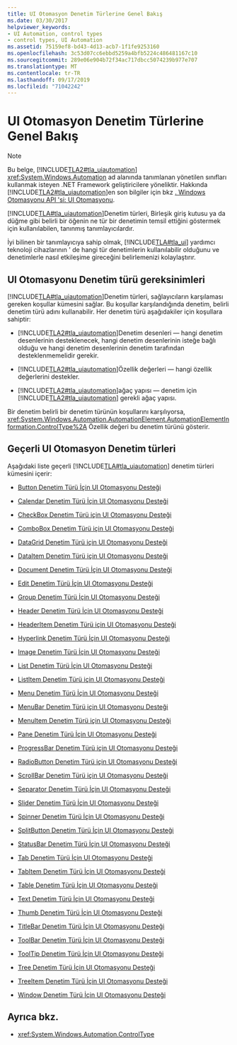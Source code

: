 ```yaml
---
title: UI Otomasyon Denetim Türlerine Genel Bakış
ms.date: 03/30/2017
helpviewer_keywords:
- UI Automation, control types
- control types, UI Automation
ms.assetid: 75159ef8-bd43-4d13-acb7-1f1fe9253160
ms.openlocfilehash: 3c53d07cc6ebbd5259a4bfb5224c486481167c10
ms.sourcegitcommit: 289e06e904b72f34ac717dbcc5074239b977e707
ms.translationtype: MT
ms.contentlocale: tr-TR
ms.lasthandoff: 09/17/2019
ms.locfileid: "71042242"
---
```

# <a name="ui-automation-control-types-overview"></a>UI Otomasyon Denetim Türlerine Genel Bakış
> [!NOTE]
> Bu belge, [!INCLUDE[TLA2#tla_uiautomation](../../../includes/tla2sharptla-uiautomation-md.md)] <xref:System.Windows.Automation> ad alanında tanımlanan yönetilen sınıfları kullanmak isteyen .NET Framework geliştiricilere yöneliktir. Hakkında [!INCLUDE[TLA2#tla_uiautomation](../../../includes/tla2sharptla-uiautomation-md.md)]en son bilgiler için bkz [. Windows Otomasyonu API 'si: UI Otomasyonu](https://go.microsoft.com/fwlink/?LinkID=156746).  
  
 [!INCLUDE[TLA#tla_uiautomation](../../../includes/tlasharptla-uiautomation-md.md)]Denetim türleri, Birleşik giriş kutusu ya da düğme gibi belirli bir öğenin ne tür bir denetimin temsil ettiğini göstermek için kullanılabilen, tanınmış tanımlayıcılardır.  
  
 İyi bilinen bir tanımlayıcıya sahip olmak, [!INCLUDE[TLA#tla_ui](../../../includes/tlasharptla-ui-md.md)] yardımcı teknoloji cihazlarının ' de hangi tür denetimlerin kullanılabilir olduğunu ve denetimlerle nasıl etkileşime gireceğini belirlemenizi kolaylaştırır.  
  
<a name="UI_Automation_Control_Type_Requisites"></a>   
## <a name="ui-automation-control-type-requisites"></a>UI Otomasyonu Denetim türü gereksinimleri  
 [!INCLUDE[TLA#tla_uiautomation](../../../includes/tlasharptla-uiautomation-md.md)]Denetim türleri, sağlayıcıların karşılaması gereken koşullar kümesini sağlar. Bu koşullar karşılandığında denetim, belirli denetim türü adını kullanabilir. Her denetim türü aşağıdakiler için koşullara sahiptir:  
  
- [!INCLUDE[TLA2#tla_uiautomation](../../../includes/tla2sharptla-uiautomation-md.md)]Denetim desenleri — hangi denetim desenlerinin desteklenecek, hangi denetim desenlerinin isteğe bağlı olduğu ve hangi denetim desenlerinin denetim tarafından desteklenmemelidir gerekir.  
  
- [!INCLUDE[TLA2#tla_uiautomation](../../../includes/tla2sharptla-uiautomation-md.md)]Özellik değerleri — hangi özellik değerlerini destekler.  
  
- [!INCLUDE[TLA2#tla_uiautomation](../../../includes/tla2sharptla-uiautomation-md.md)]ağaç yapısı — denetim için [!INCLUDE[TLA2#tla_uiautomation](../../../includes/tla2sharptla-uiautomation-md.md)] gerekli ağaç yapısı.  
  
 Bir denetim belirli bir denetim türünün koşullarını karşılıyorsa, <xref:System.Windows.Automation.AutomationElement.AutomationElementInformation.ControlType%2A> Özellik değeri bu denetim türünü gösterir.  
  
<a name="Current_UI_Automation_Control_Types"></a>   
## <a name="current-ui-automation-control-types"></a>Geçerli UI Otomasyon Denetim türleri  
 Aşağıdaki liste geçerli [!INCLUDE[TLA#tla_uiautomation](../../../includes/tlasharptla-uiautomation-md.md)] denetim türleri kümesini içerir:  
  
- [Button Denetim Türü İçin UI Otomasyonu Desteği](ui-automation-support-for-the-button-control-type.md)  
  
- [Calendar Denetim Türü İçin UI Otomasyonu Desteği](ui-automation-support-for-the-calendar-control-type.md)  
  
- [CheckBox Denetim Türü için UI Otomasyonu Desteği](ui-automation-support-for-the-checkbox-control-type.md)  
  
- [ComboBox Denetim Türü için UI Otomasyonu Desteği](ui-automation-support-for-the-combobox-control-type.md)  
  
- [DataGrid Denetim Türü için UI Otomasyonu Desteği](ui-automation-support-for-the-datagrid-control-type.md)  
  
- [DataItem Denetim Türü için UI Otomasyonu Desteği](ui-automation-support-for-the-dataitem-control-type.md)  
  
- [Document Denetim Türü İçin UI Otomasyonu Desteği](ui-automation-support-for-the-document-control-type.md)  
  
- [Edit Denetim Türü İçin UI Otomasyonu Desteği](ui-automation-support-for-the-edit-control-type.md)  
  
- [Group Denetim Türü İçin UI Otomasyonu Desteği](ui-automation-support-for-the-group-control-type.md)  
  
- [Header Denetim Türü İçin UI Otomasyonu Desteği](ui-automation-support-for-the-header-control-type.md)  
  
- [HeaderItem Denetim Türü için UI Otomasyonu Desteği](ui-automation-support-for-the-headeritem-control-type.md)  
  
- [Hyperlink Denetim Türü İçin UI Otomasyonu Desteği](ui-automation-support-for-the-hyperlink-control-type.md)  
  
- [Image Denetim Türü İçin UI Otomasyonu Desteği](ui-automation-support-for-the-image-control-type.md)  
  
- [List Denetim Türü İçin UI Otomasyonu Desteği](ui-automation-support-for-the-list-control-type.md)  
  
- [ListItem Denetim Türü için UI Otomasyonu Desteği](ui-automation-support-for-the-listitem-control-type.md)  
  
- [Menu Denetim Türü İçin UI Otomasyonu Desteği](ui-automation-support-for-the-menu-control-type.md)  
  
- [MenuBar Denetim Türü için UI Otomasyonu Desteği](ui-automation-support-for-the-menubar-control-type.md)  
  
- [MenuItem Denetim Türü için UI Otomasyonu Desteği](ui-automation-support-for-the-menuitem-control-type.md)  
  
- [Pane Denetim Türü İçin UI Otomasyonu Desteği](ui-automation-support-for-the-pane-control-type.md)  
  
- [ProgressBar Denetim Türü için UI Otomasyonu Desteği](ui-automation-support-for-the-progressbar-control-type.md)  
  
- [RadioButton Denetim Türü için UI Otomasyonu Desteği](ui-automation-support-for-the-radiobutton-control-type.md)  
  
- [ScrollBar Denetim Türü için UI Otomasyonu Desteği](ui-automation-support-for-the-scrollbar-control-type.md)  
  
- [Separator Denetim Türü İçin UI Otomasyonu Desteği](ui-automation-support-for-the-separator-control-type.md)  
  
- [Slider Denetim Türü İçin UI Otomasyonu Desteği](ui-automation-support-for-the-slider-control-type.md)  
  
- [Spinner Denetim Türü İçin UI Otomasyonu Desteği](ui-automation-support-for-the-spinner-control-type.md)  
  
- [SplitButton Denetim Türü İçin UI Otomasyonu Desteği](ui-automation-support-for-the-splitbutton-control-type.md)  
  
- [StatusBar Denetim Türü İçin UI Otomasyonu Desteği](ui-automation-support-for-the-statusbar-control-type.md)  
  
- [Tab Denetim Türü İçin UI Otomasyonu Desteği](ui-automation-support-for-the-tab-control-type.md)  
  
- [TabItem Denetim Türü İçin UI Otomasyonu Desteği](ui-automation-support-for-the-tabitem-control-type.md)  
  
- [Table Denetim Türü İçin UI Otomasyonu Desteği](ui-automation-support-for-the-table-control-type.md)  
  
- [Text Denetim Türü İçin UI Otomasyonu Desteği](ui-automation-support-for-the-text-control-type.md)  
  
- [Thumb Denetim Türü İçin UI Otomasyonu Desteği](ui-automation-support-for-the-thumb-control-type.md)  
  
- [TitleBar Denetim Türü İçin UI Otomasyonu Desteği](ui-automation-support-for-the-titlebar-control-type.md)  
  
- [ToolBar Denetim Türü İçin UI Otomasyonu Desteği](ui-automation-support-for-the-toolbar-control-type.md)  
  
- [ToolTip Denetim Türü İçin UI Otomasyonu Desteği](ui-automation-support-for-the-tooltip-control-type.md)  
  
- [Tree Denetim Türü İçin UI Otomasyonu Desteği](ui-automation-support-for-the-tree-control-type.md)  
  
- [TreeItem Denetim Türü İçin UI Otomasyonu Desteği](ui-automation-support-for-the-treeitem-control-type.md)  
  
- [Window Denetim Türü İçin UI Otomasyonu Desteği](ui-automation-support-for-the-window-control-type.md)  
  
## <a name="see-also"></a>Ayrıca bkz.

- <xref:System.Windows.Automation.ControlType>
